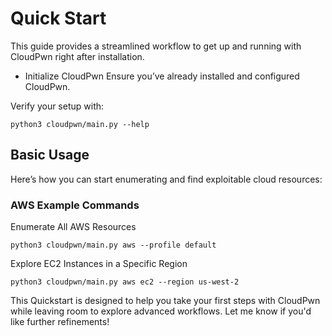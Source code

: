 # Quick Start

This guide provides a streamlined workflow to get up and running with CloudPwn right after installation.

- Initialize CloudPwn
Ensure you’ve already installed and configured CloudPwn.

Verify your setup with:

```
python3 cloudpwn/main.py --help 
```

## Basic Usage
Here’s how you can start enumerating and find exploitable cloud resources:

### AWS Example Commands

Enumerate All AWS Resources

```
python3 cloudpwn/main.py aws --profile default  
```

Explore EC2 Instances in a Specific Region

```
python3 cloudpwn/main.py aws ec2 --region us-west-2  
```

This Quickstart is designed to help you take your first steps with CloudPwn while leaving room to explore advanced workflows. Let me know if you'd like further refinements!